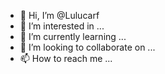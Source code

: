 - 👋 Hi, I’m @Lulucarf
- 👀 I’m interested in ...
- 🌱 I’m currently learning ...
- 💞️ I’m looking to collaborate on ...
- 📫 How to reach me ...

<!---
Lulucarf/Lulucarf is a ✨ special ✨ repository because its `README.md` (this file) appears on your GitHub profile.
You can click the Preview link to take a look at your changes.
--->
